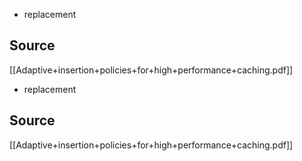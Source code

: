 - replacement

## Source
[[Adaptive+insertion+policies+for+high+performance+caching.pdf]]

- replacement

## Source
[[Adaptive+insertion+policies+for+high+performance+caching.pdf]]